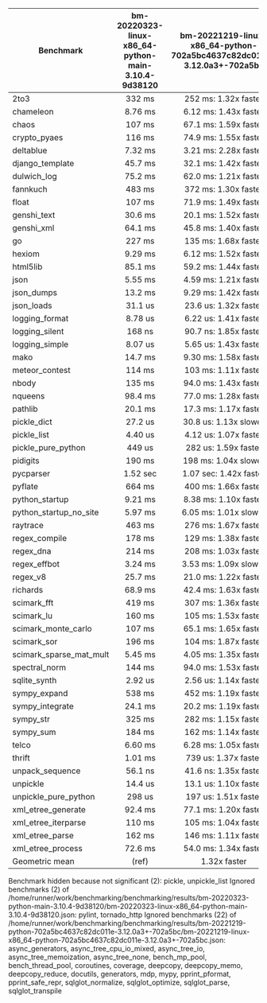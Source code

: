 | Benchmark               | bm-20220323-linux-x86_64-python-main-3.10.4-9d38120 | bm-20221219-linux-x86_64-python-702a5bc4637c82dc011e-3.12.0a3+-702a5bc |
|-------------------------|:---------------------------------------------------:|:----------------------------------------------------------------------:|
| 2to3                    | 332 ms                                              | 252 ms: 1.32x faster                                                   |
| chameleon               | 8.76 ms                                             | 6.12 ms: 1.43x faster                                                  |
| chaos                   | 107 ms                                              | 67.1 ms: 1.59x faster                                                  |
| crypto_pyaes            | 116 ms                                              | 74.9 ms: 1.55x faster                                                  |
| deltablue               | 7.32 ms                                             | 3.21 ms: 2.28x faster                                                  |
| django_template         | 45.7 ms                                             | 32.1 ms: 1.42x faster                                                  |
| dulwich_log             | 75.2 ms                                             | 62.0 ms: 1.21x faster                                                  |
| fannkuch                | 483 ms                                              | 372 ms: 1.30x faster                                                   |
| float                   | 107 ms                                              | 71.9 ms: 1.49x faster                                                  |
| genshi_text             | 30.6 ms                                             | 20.1 ms: 1.52x faster                                                  |
| genshi_xml              | 64.1 ms                                             | 45.8 ms: 1.40x faster                                                  |
| go                      | 227 ms                                              | 135 ms: 1.68x faster                                                   |
| hexiom                  | 9.29 ms                                             | 6.12 ms: 1.52x faster                                                  |
| html5lib                | 85.1 ms                                             | 59.2 ms: 1.44x faster                                                  |
| json                    | 5.55 ms                                             | 4.59 ms: 1.21x faster                                                  |
| json_dumps              | 13.2 ms                                             | 9.29 ms: 1.42x faster                                                  |
| json_loads              | 31.1 us                                             | 23.6 us: 1.32x faster                                                  |
| logging_format          | 8.78 us                                             | 6.22 us: 1.41x faster                                                  |
| logging_silent          | 168 ns                                              | 90.7 ns: 1.85x faster                                                  |
| logging_simple          | 8.07 us                                             | 5.65 us: 1.43x faster                                                  |
| mako                    | 14.7 ms                                             | 9.30 ms: 1.58x faster                                                  |
| meteor_contest          | 114 ms                                              | 103 ms: 1.11x faster                                                   |
| nbody                   | 135 ms                                              | 94.0 ms: 1.43x faster                                                  |
| nqueens                 | 98.4 ms                                             | 77.0 ms: 1.28x faster                                                  |
| pathlib                 | 20.1 ms                                             | 17.3 ms: 1.17x faster                                                  |
| pickle_dict             | 27.2 us                                             | 30.8 us: 1.13x slower                                                  |
| pickle_list             | 4.40 us                                             | 4.12 us: 1.07x faster                                                  |
| pickle_pure_python      | 449 us                                              | 282 us: 1.59x faster                                                   |
| pidigits                | 190 ms                                              | 198 ms: 1.04x slower                                                   |
| pycparser               | 1.52 sec                                            | 1.07 sec: 1.42x faster                                                 |
| pyflate                 | 664 ms                                              | 400 ms: 1.66x faster                                                   |
| python_startup          | 9.21 ms                                             | 8.38 ms: 1.10x faster                                                  |
| python_startup_no_site  | 5.97 ms                                             | 6.05 ms: 1.01x slower                                                  |
| raytrace                | 463 ms                                              | 276 ms: 1.67x faster                                                   |
| regex_compile           | 178 ms                                              | 129 ms: 1.38x faster                                                   |
| regex_dna               | 214 ms                                              | 208 ms: 1.03x faster                                                   |
| regex_effbot            | 3.24 ms                                             | 3.53 ms: 1.09x slower                                                  |
| regex_v8                | 25.7 ms                                             | 21.0 ms: 1.22x faster                                                  |
| richards                | 68.9 ms                                             | 42.4 ms: 1.63x faster                                                  |
| scimark_fft             | 419 ms                                              | 307 ms: 1.36x faster                                                   |
| scimark_lu              | 160 ms                                              | 105 ms: 1.53x faster                                                   |
| scimark_monte_carlo     | 107 ms                                              | 65.1 ms: 1.65x faster                                                  |
| scimark_sor             | 196 ms                                              | 104 ms: 1.87x faster                                                   |
| scimark_sparse_mat_mult | 5.45 ms                                             | 4.05 ms: 1.35x faster                                                  |
| spectral_norm           | 144 ms                                              | 94.0 ms: 1.53x faster                                                  |
| sqlite_synth            | 2.92 us                                             | 2.56 us: 1.14x faster                                                  |
| sympy_expand            | 538 ms                                              | 452 ms: 1.19x faster                                                   |
| sympy_integrate         | 24.1 ms                                             | 20.2 ms: 1.19x faster                                                  |
| sympy_str               | 325 ms                                              | 282 ms: 1.15x faster                                                   |
| sympy_sum               | 184 ms                                              | 162 ms: 1.14x faster                                                   |
| telco                   | 6.60 ms                                             | 6.28 ms: 1.05x faster                                                  |
| thrift                  | 1.01 ms                                             | 739 us: 1.37x faster                                                   |
| unpack_sequence         | 56.1 ns                                             | 41.6 ns: 1.35x faster                                                  |
| unpickle                | 14.4 us                                             | 13.1 us: 1.10x faster                                                  |
| unpickle_pure_python    | 298 us                                              | 197 us: 1.51x faster                                                   |
| xml_etree_generate      | 92.4 ms                                             | 77.1 ms: 1.20x faster                                                  |
| xml_etree_iterparse     | 110 ms                                              | 105 ms: 1.04x faster                                                   |
| xml_etree_parse         | 162 ms                                              | 146 ms: 1.11x faster                                                   |
| xml_etree_process       | 72.6 ms                                             | 54.0 ms: 1.34x faster                                                  |
| Geometric mean          | (ref)                                               | 1.32x faster                                                           |

Benchmark hidden because not significant (2): pickle, unpickle_list
Ignored benchmarks (2) of /home/runner/work/benchmarking/benchmarking/results/bm-20220323-python-main-3.10.4-9d38120/bm-20220323-linux-x86_64-python-main-3.10.4-9d38120.json: pylint, tornado_http
Ignored benchmarks (22) of /home/runner/work/benchmarking/benchmarking/results/bm-20221219-python-702a5bc4637c82dc011e-3.12.0a3+-702a5bc/bm-20221219-linux-x86_64-python-702a5bc4637c82dc011e-3.12.0a3+-702a5bc.json: async_generators, async_tree_cpu_io_mixed, async_tree_io, async_tree_memoization, async_tree_none, bench_mp_pool, bench_thread_pool, coroutines, coverage, deepcopy, deepcopy_memo, deepcopy_reduce, docutils, generators, mdp, mypy, pprint_pformat, pprint_safe_repr, sqlglot_normalize, sqlglot_optimize, sqlglot_parse, sqlglot_transpile
